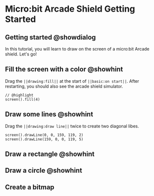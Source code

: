# Micro:bit Arcade Shield Getting Started

## Getting started @showdialog

In this tutorial, you will learn to draw on the screen of a micro:bit Arcade shield.
Let's go!

## Fill the screen with a color @showhint

Drag the `||drawing:fill||` at the start of `||basic:on start||`. After restarting, you should also see the arcade shield simulator.

```blocks
// @highlight
screen().fill(4)
```

## Draw some lines @showhint

Drag the `||drawing:draw line||` twice to create two diagonal libes.

```block
screen().drawLine(0, 0, 159, 119, 2)
screen().drawLine(159, 0, 0, 119, 5)
```

## Draw a rectangle @showhint

## Draw a circle @showhint

## Create a bitmap


```



